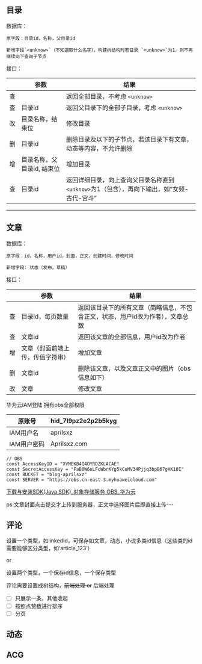 ## 目录

数据库：

    原字段：目录id，名称，父目录id

    新增字段`<unknow>`（不知道取什么名字），构建树结构时若目录 `<unknow>`为1，则不再继续向下查询子节点

接口：

|    | 参数                       | 结果                                                                                           |
| -- | -------------------------- | ---------------------------------------------------------------------------------------------- |
| 查 |                            | 返回全部目录，不考虑 `<unknow>`                                                              |
| 查 | 目录id                     | 返回父目录下的全部子目录，考虑 `<unknow>`                                                    |
| 改 | 目录名称，结束位           | 修改目录                                                                                       |
| 删 | 目录id                     | 删除目录及以下的子节点，若该目录下有文章，动态等内容，不允许删除                               |
| 增 | 目录名称，父目录id, 结束位 | 增加目录                                                                                       |
| 查 | 目录id                     | 返回详细目录，向上查询父目录名称直到 `<unknow>`为1（包含），再向下输出，如“女频-古代-宫斗” |

---

## 文章

数据库：

    原字段：id，名称，用户id，封面，正文，创建时间，修改时间

    新增字段: 状态（发布，草稿）

接口：

|    | 参数                             | 结果                                                                           |
| -- | -------------------------------- | ------------------------------------------------------------------------------ |
| 查 | 目录id，每页数量                 | 返回该目录下的所有文章（简略信息，不包含正文，状态，用户id改为作者），文章总数 |
| 查 | 文章id                           | 返回该文章的全部信息，用户id改为作者                                           |
| 增 | 文章（封面前端上传，传值字符串） | 增加文章                                                                       |
| 删 | 文章id                           | 删除该文章，以及文章正文中的图片（obs信息如下）                                |
| 改 | 文章                             | 修改文章                                                                       |

华为云IAM登陆 拥有obs全部权限

| 原账号      | hid_7l9pz2e2p2b5kyg |
| ----------- | ------------------- |
| IAM用户名   | aprilsxz            |
| IAM用户密码 | Aprilsxz.com        |

```
// OBS
const AccessKeyID = "XVMEKB4Q4OYRDZKLACAE"
const SecretAccessKey = "FaB0W6oLFcWbrKYg5kCoMV34Pjjq3bpB67gHK10I"
const BUCKET = "blog-aprilsxz"
const SERVER = "https://obs.cn-east-3.myhuaweicloud.com"
```

[下载与安装SDK(Java SDK)_对象存储服务 OBS_华为云](https://support.huaweicloud.com/sdk-java-devg-obs/obs_21_0001.html)

ps:文章封面点击提交才上传到服务器，正文中选择图片后即直接上传---

## 评论

设置一个类型，如linkedId，可保存如文章，动态，小说多类id信息（这些类的id需要能够区分类型，如‘article_123’）

or

设置两个类型，一个保存id信息，一个保存类型

评论需要设置成树结构，~~前端处理 or~~ 后端处理

* [ ] 只展示一条，其他收起
* [ ] 按照点赞数进行排序
* [ ] 分页

## 动态

## ACG
